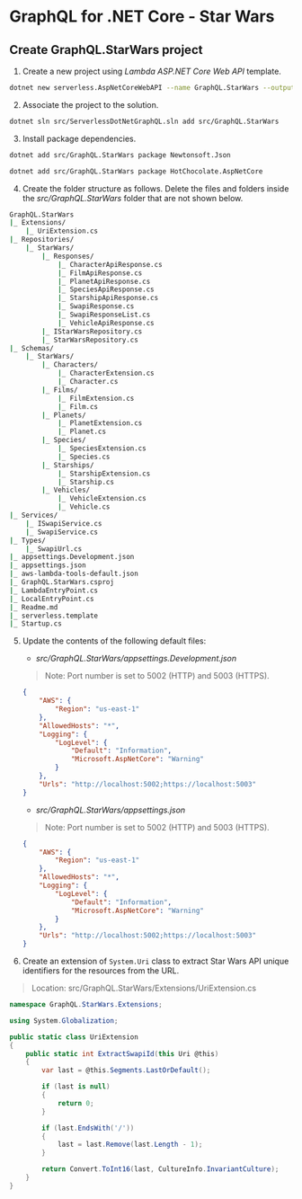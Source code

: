 # GraphQL for .NET Core - Star Wars

## Create GraphQL.StarWars project

1. Create a new project using *Lambda ASP.NET Core Web API* template.

```sh
dotnet new serverless.AspNetCoreWebAPI --name GraphQL.StarWars --output .
```

2. Associate the project to the solution.

```sh
dotnet sln src/ServerlessDotNetGraphQL.sln add src/GraphQL.StarWars
```

3. Install package dependencies.

```sh
dotnet add src/GraphQL.StarWars package Newtonsoft.Json

dotnet add src/GraphQL.StarWars package HotChocolate.AspNetCore
```

4. Create the folder structure as follows. Delete the files and folders inside the _src/GraphQL.StarWars_ folder that are not shown below.

```sh
GraphQL.StarWars
|_ Extensions/
    |_ UriExtension.cs
|_ Repositories/
    |_ StarWars/
        |_ Responses/
            |_ CharacterApiResponse.cs
            |_ FilmApiResponse.cs
            |_ PlanetApiResponse.cs
            |_ SpeciesApiResponse.cs
            |_ StarshipApiResponse.cs
            |_ SwapiResponse.cs
            |_ SwapiResponseList.cs
            |_ VehicleApiResponse.cs
        |_ IStarWarsRepository.cs
        |_ StarWarsRepository.cs
|_ Schemas/
    |_ StarWars/
        |_ Characters/
            |_ CharacterExtension.cs
            |_ Character.cs
        |_ Films/
            |_ FilmExtension.cs
            |_ Film.cs
        |_ Planets/
            |_ PlanetExtension.cs
            |_ Planet.cs
        |_ Species/
            |_ SpeciesExtension.cs
            |_ Species.cs
        |_ Starships/
            |_ StarshipExtension.cs
            |_ Starship.cs
        |_ Vehicles/
            |_ VehicleExtension.cs
            |_ Vehicle.cs
|_ Services/
    |_ ISwapiService.cs
    |_ SwapiService.cs
|_ Types/
    |_ SwapiUrl.cs
|_ appsettings.Development.json
|_ appsettings.json
|_ aws-lambda-tools-default.json
|_ GraphQL.StarWars.csproj
|_ LambdaEntryPoint.cs
|_ LocalEntryPoint.cs
|_ Readme.md
|_ serverless.template
|_ Startup.cs
```

5. Update the contents of the following default files:

    * _src/GraphQL.StarWars/appsettings.Development.json_

    > Note: Port number is set to 5002 (HTTP) and 5003 (HTTPS).

    ```json
    {
        "AWS": {
            "Region": "us-east-1"
        },
        "AllowedHosts": "*",
        "Logging": {
            "LogLevel": {
                "Default": "Information",
                "Microsoft.AspNetCore": "Warning"
            }
        },
        "Urls": "http://localhost:5002;https://localhost:5003"
    }
    ```

    * _src/GraphQL.StarWars/appsettings.json_

    > Note: Port number is set to 5002 (HTTP) and 5003 (HTTPS).

    ```json
    {
        "AWS": {
            "Region": "us-east-1"
        },
        "AllowedHosts": "*",
        "Logging": {
            "LogLevel": {
                "Default": "Information",
                "Microsoft.AspNetCore": "Warning"
            }
        },
        "Urls": "http://localhost:5002;https://localhost:5003"
    }
    ```

6. Create an extension of `System.Uri` class to extract Star Wars API unique identifiers for the resources from the URL.

> Location: src/GraphQL.StarWars/Extensions/UriExtension.cs

```cs
namespace GraphQL.StarWars.Extensions;

using System.Globalization;

public static class UriExtension
{
    public static int ExtractSwapiId(this Uri @this)
    {
        var last = @this.Segments.LastOrDefault();

        if (last is null)
        {
            return 0;
        }

        if (last.EndsWith('/'))
        {
            last = last.Remove(last.Length - 1);
        }

        return Convert.ToInt16(last, CultureInfo.InvariantCulture);
    }
}
```
